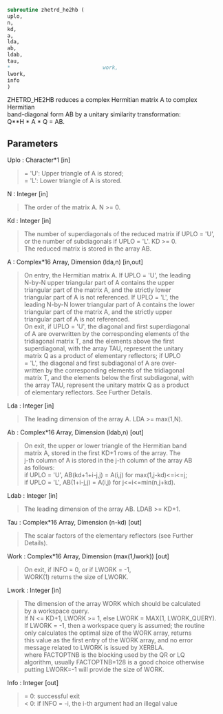 ```fortran  
subroutine zhetrd_he2hb (  
uplo,  
n,  
kd,  
a,  
lda,  
ab,  
ldab,  
tau,  
*                              work,  
lwork,  
info  
)  
```  
  
ZHETRD_HE2HB reduces a complex Hermitian matrix A to complex Hermitian  
band-diagonal form AB by a unitary similarity transformation:  
Q**H * A * Q = AB.  
  
## Parameters  
Uplo : Character*1 [in]  
> = 'U':  Upper triangle of A is stored;  
> = 'L':  Lower triangle of A is stored.  
  
N : Integer [in]  
> The order of the matrix A.  N >= 0.  
  
Kd : Integer [in]  
> The number of superdiagonals of the reduced matrix if UPLO = 'U',  
> or the number of subdiagonals if UPLO = 'L'.  KD >= 0.  
> The reduced matrix is stored in the array AB.  
  
A : Complex*16 Array, Dimension (lda,n) [in,out]  
> On entry, the Hermitian matrix A.  If UPLO = 'U', the leading  
> N-by-N upper triangular part of A contains the upper  
> triangular part of the matrix A, and the strictly lower  
> triangular part of A is not referenced.  If UPLO = 'L', the  
> leading N-by-N lower triangular part of A contains the lower  
> triangular part of the matrix A, and the strictly upper  
> triangular part of A is not referenced.  
> On exit, if UPLO = 'U', the diagonal and first superdiagonal  
> of A are overwritten by the corresponding elements of the  
> tridiagonal matrix T, and the elements above the first  
> superdiagonal, with the array TAU, represent the unitary  
> matrix Q as a product of elementary reflectors; if UPLO  
> = 'L', the diagonal and first subdiagonal of A are over-  
> written by the corresponding elements of the tridiagonal  
> matrix T, and the elements below the first subdiagonal, with  
> the array TAU, represent the unitary matrix Q as a product  
> of elementary reflectors. See Further Details.  
  
Lda : Integer [in]  
> The leading dimension of the array A.  LDA >= max(1,N).  
  
Ab : Complex*16 Array, Dimension (ldab,n) [out]  
> On exit, the upper or lower triangle of the Hermitian band  
> matrix A, stored in the first KD+1 rows of the array.  The  
> j-th column of A is stored in the j-th column of the array AB  
> as follows:  
> if UPLO = 'U', AB(kd+1+i-j,j) = A(i,j) for max(1,j-kd)<=i<=j;  
> if UPLO = 'L', AB(1+i-j,j)    = A(i,j) for j<=i<=min(n,j+kd).  
  
Ldab : Integer [in]  
> The leading dimension of the array AB.  LDAB >= KD+1.  
  
Tau : Complex*16 Array, Dimension (n-kd) [out]  
> The scalar factors of the elementary reflectors (see Further  
> Details).  
  
Work : Complex*16 Array, Dimension (max(1,lwork)) [out]  
> On exit, if INFO = 0, or if LWORK = -1,  
> WORK(1) returns the size of LWORK.  
  
Lwork : Integer [in]  
> The dimension of the array WORK which should be calculated  
> by a workspace query.  
> If N <= KD+1, LWORK >= 1, else LWORK = MAX(1, LWORK_QUERY).  
> If LWORK = -1, then a workspace query is assumed; the routine  
> only calculates the optimal size of the WORK array, returns  
> this value as the first entry of the WORK array, and no error  
> message related to LWORK is issued by XERBLA.  
> where FACTOPTNB is the blocking used by the QR or LQ  
> algorithm, usually FACTOPTNB=128 is a good choice otherwise  
> putting LWORK=-1 will provide the size of WORK.  
  
Info : Integer [out]  
> = 0:  successful exit  
> < 0:  if INFO = -i, the i-th argument had an illegal value  
  
